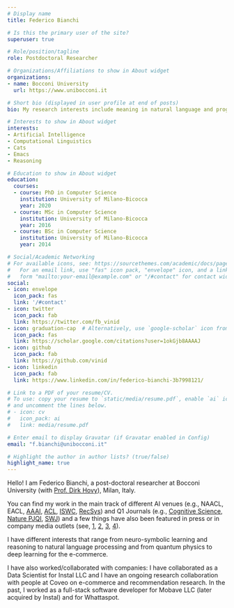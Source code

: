 ```yaml
---
# Display name
title: Federico Bianchi

# Is this the primary user of the site?
superuser: true

# Role/position/tagline
role: Postdoctoral Researcher

# Organizations/Affiliations to show in About widget
organizations:
- name: Bocconi University
  url: https://www.unibocconi.it

# Short bio (displayed in user profile at end of posts)
bio: My research interests include meaning in natural language and programming languages.

# Interests to show in About widget
interests:
- Artificial Intelligence
- Computational Linguistics
- Cats
- Emacs
- Reasoning

# Education to show in About widget
education:
  courses:
  - course: PhD in Computer Science
    institution: University of Milano-Bicocca
    year: 2020
  - course: MSc in Computer Science
    institution: University of Milano-Bicocca
    year: 2016
  - course: BSc in Computer Science
    institution: University of Milano-Bicocca
    year: 2014

# Social/Academic Networking
# For available icons, see: https://sourcethemes.com/academic/docs/page-builder/#icons
#   For an email link, use "fas" icon pack, "envelope" icon, and a link in the
#   form "mailto:your-email@example.com" or "/#contact" for contact widget.
social:
- icon: envelope
  icon_pack: fas
  link: '/#contact'
- icon: twitter
  icon_pack: fab
  link: https://twitter.com/fb_vinid
- icon: graduation-cap  # Alternatively, use `google-scholar` icon from `ai` icon pack
  icon_pack: fas
  link: https://scholar.google.com/citations?user=1okGjb8AAAAJ
- icon: github
  icon_pack: fab
  link: https://github.com/vinid
- icon: linkedin
  icon_pack: fab
  link: https://www.linkedin.com/in/federico-bianchi-3b7998121/

# Link to a PDF of your resume/CV.
# To use: copy your resume to `static/media/resume.pdf`, enable `ai` icons in `params.toml`,
# and uncomment the lines below.
# - icon: cv
#   icon_pack: ai
#   link: media/resume.pdf

# Enter email to display Gravatar (if Gravatar enabled in Config)
email: "f.bianchi@unibocconi.it"

# Highlight the author in author lists? (true/false)
highlight_name: true
---
```


Hello! I am Federico Bianchi, a post-doctoral researcher at Bocconi University (with [Prof. Dirk Hovy](http://dirkhovy.com/)), Milan, Italy. 

You can find my work in the main track of different AI venues (e.g., NAACL, EACL, [AAAI](https://www.aaai.org/ojs/index.php/AAAI/article/view/4594/4472), [ACL](https://www.aclweb.org/anthology/2020.acl-main.154.pdf), [ISWC](https://link.springer.com/chapter/10.1007/978-3-030-00671-6_4), [RecSys](https://blog.coveo.com/multi-brand-personalization-in-ecommerce/)) and Q1 Journals (e.g., [Cognitive Science](https://onlinelibrary.wiley.com/doi/10.1111/cogs.12963), [Nature PJQI](https://www.nature.com/articles/s41534-020-0248-6), [SWJ](http://www.semantic-web-journal.net/system/files/swj2188.pdf)) and a few things have also been featured in press or in company media outlets (see, [1](https://phys.org/news/2020-02-machine-quantum-optics.html),
[2](https://www.photonics.com/Articles/Neural_Network_Improves_Quantum_Tomography/a65552),
[3](https://www.knowledge.unibocconi.eu/notizia.php?idArt=21787),
[4](https://blog.coveo.com/multi-brand-personalization-in-ecommerce/)).

I have different interests that range from neuro-symbolic learning and reasoning to natural language processing and from quantum physics to deep learning for the e-commerce.


I have also worked/collaborated with companies: I have collaborated as a Data Scientist for Instal LLC and I have an ongoing research collaboration with people at Coveo on e-commerce and recommendation research. In the past, I worked as a full-stack software developer for Mobave LLC (later acquired by Instal) and for Whattaspot.
